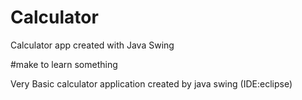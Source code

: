 # Calculator
Calculator app created with Java Swing

#make to learn something

Very Basic calculator application created by java swing (IDE:eclipse)
